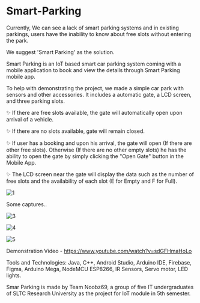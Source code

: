 # Smart-Parking
Currently, We can see a lack of smart parking systems and in existing parkings, users have the inability to know about free slots without entering the park.

We suggest 'Smart Parking' as the solution.

Smart Parking is an IoT based smart car parking system coming with a mobile application to book and view the details through Smart Parking mobile app.

To help with demonstrating the project, we made a simple car park with sensors and other accessories. It includes a automatic gate, a LCD screen, and three parking slots. 

✨ If there are free slots available, the gate will automatically open upon arrival of a vehicle.

✨ If there are no slots available, gate will remain closed.

✨ If user has a booking and upon his arrival, the gate will open (If there are other free slots). Otherwise (If there are no other empty slots) he has the ability to open the gate by simply clicking the "Open Gate" button in the Mobile App.

✨ The LCD screen near the gate will display the data such as the number of free slots and the availability of each slot (E for Empty and F for Full).

![1](https://github.com/MadhukaD/Smart-Parking/assets/83831219/54b14075-7f5b-43e6-b7de-51a3639f5bb7)

Some captures..

![3](https://github.com/MadhukaD/Smart-Parking/assets/83831219/83cb06f1-c6e4-4af5-9d69-4fd4382517d0)

![4](https://github.com/MadhukaD/Smart-Parking/assets/83831219/f66f3fa7-f8e3-410b-82ee-6536553d0874)

![5](https://github.com/MadhukaD/Smart-Parking/assets/83831219/c09cde66-02bc-47bb-b3e8-a329fad4092d)

Demonstration Video - https://www.youtube.com/watch?v=sdGFHmaHoLo

Tools and Technologies: Java, C++, Android Studio, Arduino IDE, Firebase, Figma, Arduino Mega, NodeMCU ESP8266, IR Sensors, Servo motor, LED lights.

Smar Parking is made by Team Noobz69, a group of five IT undergraduates of SLTC Research University as the project for IoT module in 5th semester.
